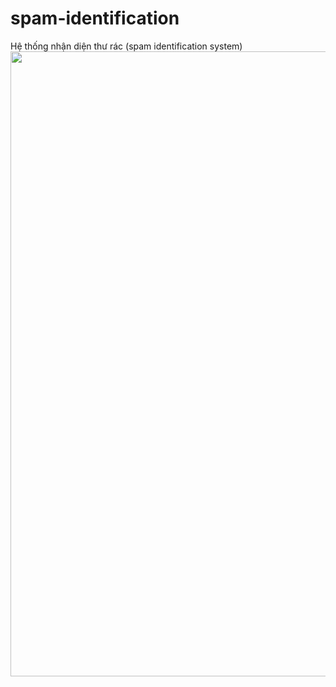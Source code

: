 # spam-identification
Hệ thống nhận diện thư rác (spam identification system)
<img src="./assists/unitlab-yolov8-segmentation-deployment.png" width="1000">
